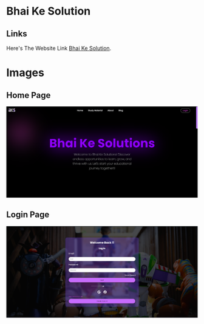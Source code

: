 # Bhai Ke Solution
## Links
Here's The Website Link [Bhai Ke Solution](https://bhaikesolution.lovestoblog.com/).


# Images
 ## Home Page
![This is an alt text.](https://github.com/HEADYKAGE/Bhai-Ke-Solution/blob/a2594af26572f40ea364bd9068aa3f06e5095592/Components/Assets/img/Screenshot/Screenshot%202024-08-10%20203230.png)
## Login Page
![This is an alt text.](https://github.com/HEADYKAGE/Bhai-Ke-Solution/blob/a2594af26572f40ea364bd9068aa3f06e5095592/Components/Assets/img/Screenshot/Screenshot%202024-08-10%20203240.png)

